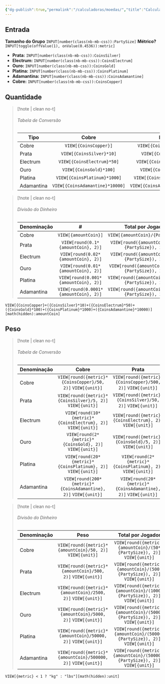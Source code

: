 ```yaml
---
{"dg-publish":true,"permalink":"/calculadoras/moedas/","title":"Calculadora de Moedas","created":"2024-07-25T09:31:59.000-03:00","updated":"2024-07-25T23:45:15.000-03:00"}
---
```


## Entrada

**Tamanho do Grupo** `INPUT[number(class(nb-mb-css)):PartySize]`
**Métrico?** `INPUT[toggle(offValue(1), onValue(0.4536)):metric]`

- **Prata:** `INPUT[number(class(nb-mb-css)):CoinsSilver]`
- **Electrum:** `INPUT[number(class(nb-mb-css)):CoinsElectrum]`
- **Ouro:** `INPUT[number(class(nb-mb-css)):CoinsGold]`
- **Platina:** `INPUT[number(class(nb-mb-css)):CoinsPlatinum]`
- **Adamantina:** `INPUT[number(class(nb-mb-css)):CoinsAdamantine]`
- **Cobre:** `INPUT[number(class(nb-mb-css)):CoinsCopper]`

## Quantidade

> [!note | clean no-t] 
> ###### Tabela de Conversão
> | Tipo | Cobre | Prata | Electrum | Ouro | Platina | Adamantina |
> |-|:-:|:-:|:-:|:-:|:-:|:-:|
> | Cobre | `VIEW[{CoinsCopper}]` | `VIEW[{CoinsCopper}/10]` | `VIEW[{CoinsCopper}/50]` | `VIEW[{CoinsCopper}/100]` | `VIEW[{CoinsCopper}/1000]` | `VIEW[{CoinsCopper}/10000]` |
> | Prata |  `VIEW[{CoinsSilver}*10]` | `VIEW[{CoinsSilver}]` | `VIEW[{CoinsSilver}/5]` | `VIEW[{CoinsSilver}/10]` | `VIEW[{CoinsSilver}/100]` | `VIEW[{CoinsSilver}/1000]` |
> | Electrum |  `VIEW[{CoinsElectrum}*50]` | `VIEW[{CoinsElectrum}*5]` | `VIEW[{CoinsElectrum}]` | `VIEW[{CoinsElectrum}/2]` | `VIEW[{CoinsElectrum}/20]`  | `VIEW[{CoinsElectrum}/200]` |
> | Ouro |    `VIEW[{CoinsGold}*100]` | `VIEW[{CoinsGold}*10]` | `VIEW[{CoinsGold}*2]` | `VIEW[{CoinsGold}]` | `VIEW[{CoinsGold}/10]` | `VIEW[{CoinsGold}/100]` |
> | Platina |  `VIEW[{CoinsPlatinum}*1000]` | `VIEW[{CoinsPlatinum}*100]` | `VIEW[{CoinsPlatinum}*20]` | `VIEW[{CoinsPlatinum}*10]` | `VIEW[{CoinsPlatinum}]` | `VIEW[{CoinsPlatinum}/10]` |
> | Adamantina |  `VIEW[{CoinsAdamantine}*10000]` | `VIEW[{CoinsAdamantine}*1000]` | `VIEW[{CoinsAdamantine}*200]` | `VIEW[{CoinsAdamantine}*100]` | `VIEW[{CoinsAdamantine}*10]` | `VIEW[{CoinsAdamantine}]` |

> [!note | clean no-t] 
> ###### Divisão do Dinheiro  
> | Denominação  | # | Total por Jogador |
> |-|:-:|:-:|
> | Cobre   | `VIEW[{amountCoin}]` | `VIEW[{amountCoin}/{PartySize}]` |
> | Prata   | `VIEW[round(0.1*{amountCoin}, 2)]` | `VIEW[round({amountCoin}/(10*{PartySize}), 2)]` |
> | Electrum | `VIEW[round(0.02*{amountCoin}, 2)]` | `VIEW[round({amountCoin}/(50*{PartySize}), 2)]` |
> | Ouro     | `VIEW[round(0.01*{amountCoin}, 2)]` | `VIEW[round({amountCoin}/(100*{PartySize}), 2)]` |
> | Platina | `VIEW[round(0.001*{amountCoin}, 2)]` | `VIEW[round({amountCoin}/(1000*{PartySize}), 2)]` |
> | Adamantina | `VIEW[round(0.0001*{amountCoin}, 2)]` | `VIEW[round({amountCoin}/(1000*{PartySize}), 2)]` |

`VIEW[{CoinsCopper}+({CoinsSilver}*10)+({CoinsElectrum}*50)+({CoinsGold}*100)+({CoinsPlatinum}*1000)+({CoinsAdamantine}*10000)][math(hidden):amountCoin]`
 
## Peso

> [!note | clean no-t] 
> ###### Tabela de Conversão
> | Denominação | Cobre | Prata | Electrum | Ouro | Platina | Adamantina |
> |-|:-:|:-:|:-:|:-:|:-:|:-:|
> | Cobre | `VIEW[round({metric}*{CoinsCopper}/50, 2)]` `VIEW[{unit}]` | `VIEW[round({metric}*{CoinsCopper}/500, 2)]` `VIEW[{unit}]`| `VIEW[round({metric}*{CoinsCopper}/2500, 2)]` `VIEW[{unit}]`| `VIEW[round({metric}*{CoinsCopper}/5000, 2)]` `VIEW[{unit}]`| `VIEW[round({metric}*{CoinsCopper}/50000, 2)]` `VIEW[{unit}]`| `VIEW[round({metric}*{CoinsCopper}/500000, 2)]` `VIEW[{unit}]`|
> | Prata |  `VIEW[round({metric}*{CoinsSilver}/5, 2)]` `VIEW[{unit}]`| `VIEW[round({metric}*{CoinsSilver}/50, 2)]` `VIEW[{unit}]`| `VIEW[round({metric}*{CoinsSilver}/250, 2)]` `VIEW[{unit}]`| `VIEW[round({metric}*{CoinsSilver}/500, 2)]` `VIEW[{unit}]`| `VIEW[round({metric}*{CoinsSilver}/5000, 2)]` `VIEW[{unit}]`| `VIEW[round({metric}*{CoinsSilver}/50000, 2)]` `VIEW[{unit}]`|
> | Electrum |  `VIEW[round(10*{metric}*{CoinsElectrum}, 2)]` `VIEW[{unit}]`| `VIEW[round({metric}*{CoinsElectrum}, 2)]` `VIEW[{unit}]`| `VIEW[round({metric}*{CoinsElectrum}/50, 2)]` `VIEW[{unit}]`| `VIEW[round({metric}*{CoinsElectrum}/100, 2)]` `VIEW[{unit}]`| `VIEW[round({metric}*{CoinsElectrum}/1000, 2)]`  `VIEW[{unit}]`| `VIEW[round({metric}*{CoinsElectrum}/10000, 2)]` `VIEW[{unit}]` |
> | Ouro | `VIEW[round(2*{metric}*{CoinsGold}, 2)]` `VIEW[{unit}]`| `VIEW[round({metric}*{CoinsGold}/5, 2)]` `VIEW[{unit}]`| `VIEW[round(20*{metric}*{CoinsGold}/5, 2)]` `VIEW[{unit}]`| `VIEW[round({metric}*{CoinsGold}/50, 2)]` `VIEW[{unit}]`| `VIEW[round({metric}*{CoinsGold}/500, 2)]` `VIEW[{unit}]`| `VIEW[round({metric}*{CoinsGold}/5000, 2)]` `VIEW[{unit}]`|
> | Platina |  `VIEW[round(20*{metric}*{CoinsPlatinum}, 2)]` `VIEW[{unit}]`| `VIEW[round(2*{metric}*{CoinsPlatinum}, 2)]` `VIEW[{unit}]`| `VIEW[round(200*{metric}*{CoinsPlatinum}/5, 2)]` `VIEW[{unit}]`| `VIEW[round({metric}*{CoinsPlatinum}/5, 2)]` `VIEW[{unit}]`| `VIEW[round({metric}*{CoinsPlatinum}/50, 2)]` `VIEW[{unit}]`| `VIEW[round({metric}*{CoinsPlatinum}/500, 2)]` `VIEW[{unit}]` |
> | Adamantina |  `VIEW[round(200*{metric}*{CoinsAdamantine}, 2)]` `VIEW[{unit}]`| `VIEW[round(20*{metric}*{CoinsAdamantine}, 2)]` `VIEW[{unit}]`| `VIEW[round(2000*{metric}*{CoinsAdamantine}/5, 2)]` `VIEW[{unit}]`| `VIEW[round(2*{metric}*{CoinsAdamantine}, 2)]` `VIEW[{unit}]`| `VIEW[round({metric}*{CoinsAdamantine}/5, 2)]` `VIEW[{unit}]`| `VIEW[round({metric}*{CoinsAdamantine}/50, 2)]` `VIEW[{unit}]`|

> [!note | clean no-t]
> ###### Divisão do Dinheiro  
> | Denominação | Peso | Total por Jogador |
> |-|:-:|:-:|
> | Cobre   | `VIEW[round({metric}*{amountCoin}/50, 2)]` `VIEW[{unit}]`| `VIEW[round({metric}*{amountCoin}/(50*{PartySize}), 2)]` `VIEW[{unit}]`|
> | Prata   | `VIEW[round({metric}*{amountCoin}/500, 2)]` `VIEW[{unit}]`| `VIEW[round({metric}*{amountCoin}/(500*{PartySize}), 2)]` `VIEW[{unit}]`|
> | Electrum | `VIEW[round({metric}*{amountCoin}/2500, 2)]` `VIEW[{unit}]`| `VIEW[round({metric}*{amountCoin}/(1000*{PartySize}), 2)]` `VIEW[{unit}]`|
> | Ouro     | `VIEW[round({metric}*{amountCoin}/5000, 2)]` `VIEW[{unit}]` | `VIEW[round({metric}*{amountCoin}/(5000*{PartySize}), 2)]` `VIEW[{unit}]`|
> | Platina | `VIEW[round({metric}*{amountCoin}/50000, 2)]` `VIEW[{unit}]`| `VIEW[round({metric}*{amountCoin}/(50000*{PartySize}), 2)]` `VIEW[{unit}]`|
> | Adamantina | `VIEW[round({metric}*{amountCoin}/500000, 2)]` `VIEW[{unit}]`| `VIEW[round({metric}*{amountCoin}/(500000*{PartySize}), 2)]` `VIEW[{unit}]`|

`VIEW[{metric} < 1 ? "kg" : "lbs"][math(hidden):unit]`
